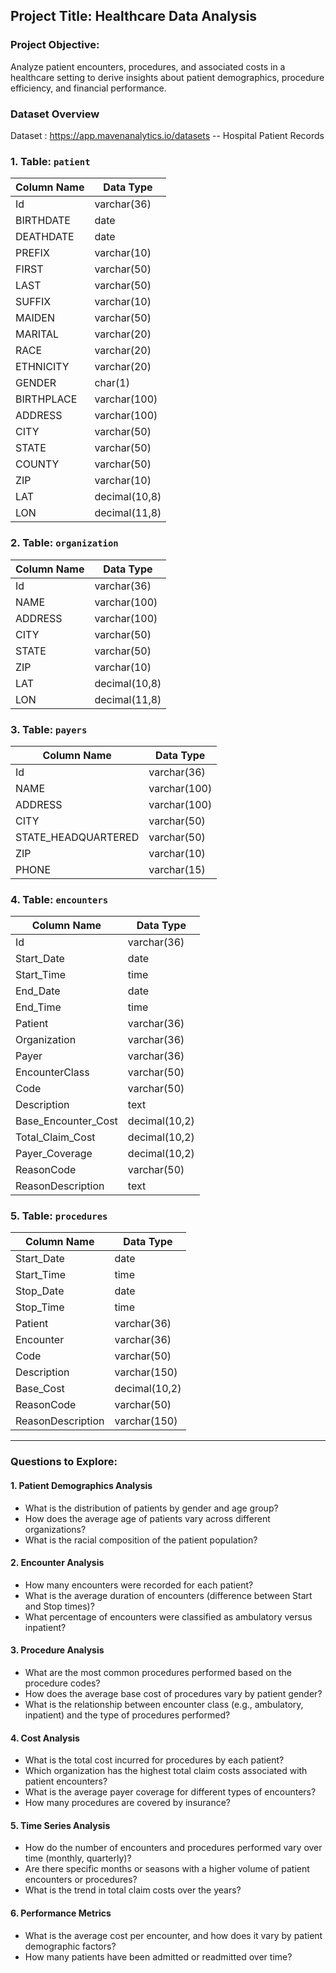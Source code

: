 
## Project Title: **Healthcare Data Analysis**

### Project Objective:
Analyze patient encounters, procedures, and associated costs in a healthcare setting to derive insights about patient demographics, procedure efficiency, and financial performance.

### Dataset Overview

Dataset : https://app.mavenanalytics.io/datasets     -- Hospital Patient Records

### 1. Table: `patient`
| Column Name   | Data Type     |
|---------------|----------------|
| Id            | varchar(36)    |
| BIRTHDATE     | date           |
| DEATHDATE     | date           |
| PREFIX        | varchar(10)    |
| FIRST         | varchar(50)    |
| LAST          | varchar(50)    |
| SUFFIX        | varchar(10)    |
| MAIDEN        | varchar(50)    |
| MARITAL       | varchar(20)    |
| RACE          | varchar(20)    |
| ETHNICITY     | varchar(20)    |
| GENDER        | char(1)        |
| BIRTHPLACE    | varchar(100)   |
| ADDRESS       | varchar(100)   |
| CITY          | varchar(50)    |
| STATE         | varchar(50)    |
| COUNTY        | varchar(50)    |
| ZIP           | varchar(10)    |
| LAT           | decimal(10,8)  |
| LON           | decimal(11,8)  |

### 2. Table: `organization`
| Column Name   | Data Type     |
|---------------|----------------|
| Id            | varchar(36)    |
| NAME          | varchar(100)    |
| ADDRESS       | varchar(100)    |
| CITY          | varchar(50)    |
| STATE         | varchar(50)    |
| ZIP           | varchar(10)    |
| LAT           | decimal(10,8)  |
| LON           | decimal(11,8)  |

### 3. Table: `payers`
| Column Name   | Data Type     |
|---------------|----------------|
| Id            | varchar(36)    |
| NAME          | varchar(100)    |
| ADDRESS       | varchar(100)    |
| CITY          | varchar(50)    |
| STATE_HEADQUARTERED | varchar(50) |
| ZIP           | varchar(10)    |
| PHONE         | varchar(15)    |

### 4. Table: `encounters`
| Column Name           | Data Type     |
|-----------------------|----------------|
| Id                    | varchar(36)    |
| Start_Date            | date           |
| Start_Time            | time           |
| End_Date              | date           |
| End_Time              | time           |
| Patient               | varchar(36)    |
| Organization          | varchar(36)    |
| Payer                 | varchar(36)    |
| EncounterClass        | varchar(50)    |
| Code                  | varchar(50)    |
| Description           | text           |
| Base_Encounter_Cost   | decimal(10,2)  |
| Total_Claim_Cost      | decimal(10,2)  |
| Payer_Coverage        | decimal(10,2)  |
| ReasonCode            | varchar(50)    |
| ReasonDescription      | text           |

### 5. Table: `procedures`
| Column Name           | Data Type     |
|-----------------------|----------------|
| Start_Date            | date           |
| Start_Time            | time           |
| Stop_Date             | date           |
| Stop_Time             | time           |
| Patient               | varchar(36)    |
| Encounter             | varchar(36)    |
| Code                  | varchar(50)    |
| Description           | varchar(150)   |
| Base_Cost             | decimal(10,2)  |
| ReasonCode            | varchar(50)    |
| ReasonDescription      | varchar(150)   |

---

### Questions to Explore:

#### 1. Patient Demographics Analysis
- What is the distribution of patients by gender and age group?
- How does the average age of patients vary across different organizations?
- What is the racial composition of the patient population?

#### 2. Encounter Analysis
- How many encounters were recorded for each patient?
- What is the average duration of encounters (difference between Start and Stop times)?
- What percentage of encounters were classified as ambulatory versus inpatient?

#### 3. Procedure Analysis
- What are the most common procedures performed based on the procedure codes?
- How does the average base cost of procedures vary by patient gender?
- What is the relationship between encounter class (e.g., ambulatory, inpatient) and the type of procedures performed?

#### 4. Cost Analysis
- What is the total cost incurred for procedures by each patient?
- Which organization has the highest total claim costs associated with patient encounters?
- What is the average payer coverage for different types of encounters?
- How many procedures are covered by insurance?

#### 5. Time Series Analysis
- How do the number of encounters and procedures performed vary over time (monthly, quarterly)?
- Are there specific months or seasons with a higher volume of patient encounters or procedures?
- What is the trend in total claim costs over the years?

#### 6. Performance Metrics
- What is the average cost per encounter, and how does it vary by patient demographic factors?
- How many patients have been admitted or readmitted over time?







